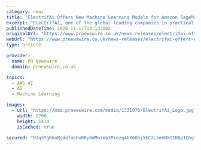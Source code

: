 ```yaml
---
category: news
title: "ElectrifAi Offers New Machine Learning Models for Amazon SageMaker"
excerpt: "ElectrifAi, one of the global leading companies in practical artificial intelligence (AI) and pre-built machine learning (ML) models,"
publishedDateTime: 2020-11-11T13:13:00Z
originalUrl: "https://www.prnewswire.co.uk/news-releases/electrifai-offers-new-machine-learning-models-for-amazon-sagemaker-897787209.html"
webUrl: "https://www.prnewswire.co.uk/news-releases/electrifai-offers-new-machine-learning-models-for-amazon-sagemaker-897787209.html"
type: article

provider:
  name: PR Newswire
  domain: prnewswire.co.uk

topics:
  - AWS AI
  - AI
  - Machine Learning

images:
  - url: "https://mma.prnewswire.com/media/1331976/ElectrifAi_Logo.jpg?p=facebook"
    width: 2700
    height: 1414
    isCached: true

secured: "HJq3YgRkoMgddfo6HuR8y0dMnzmb3Miezq4bX6KhjYEC2LzehNXIIH8p1Chqt4YO5roMsd+TTml3LN2KW/UDwNLJ/ZZ3ybub2UR1jQZ3ug/7wPRgrKUiCNfy/cnyAPjfTsGkN2h+yC5iN0aLyK7MpAunqZNRpqUP1gGAcrcwy1V/hlLXVz3heapLDtkscS+M8zf28csvX+GrDggpLnmvDAWljrsqV5oP1RPq+HOEMDBP55hl+uJe7VlwGh6xzFtyEjF96iWB9gS9DP/uu9N2kqtjRIua1j4Zfkwr86gA1Gp++F+0tvsibo8od0JMjp6cC2naBpuqDR8a9cSKseJCiLxKIbomPYP/haGp68pFC/g=;IB47CT5c5W4bFfeWGVR1Ig=="
---
```


